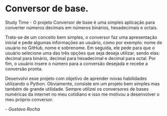 # Conversor de base.

Study Time - O projeto Conversor de base é uma simples aplicação para converter números decimais em números binários, hexadecimais e octais.

Trata-se de um conceito bem simples, o conversor faz uma apresentação inicial e pede algumas informações ao usuário, como por exemplo: nome de usuário no GitHub, nome e sobrenome. 
Em seguida, ele pede para que o usuário selecione uma das três opções que seja deseja utilizar, sendo elas: decimal para binário, decimal para hexadecimal e decimal para octal.
Por fim, o usuário insere o número para a conversão desejada e recebe a conversão pronta.

Desenvolvi esse projeto com objetivo de aprender novas habilidades utilizando o Python. Obviamente, consiste em um projeto bem simples mas também de grande utilidade.
Sempre utilizei os conversores de bases numéricas da internet no meu cotidiano e isso me motivou a desenvolver o meu próprio conversor.

*- Gustavo Rocha*
